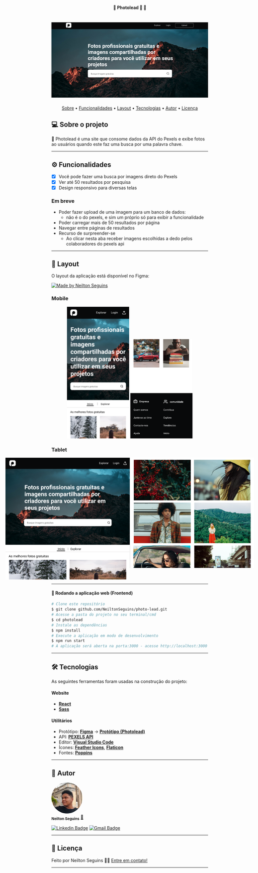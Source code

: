<h4 align="center"> 
	🚧  Photolead 📸 🚧
</h4>


<h1 align="center">
    <img alt="Photolead" title="#Photolead" src="./assets/banner.png" />
</h1>

<p align="center">
 <a href="#-sobre-o-projeto">Sobre</a> •
 <a href="#-funcionalidades">Funcionalidades</a> •
 <a href="#-layout">Layout</a> •
 <a href="#-tecnologias">Tecnologias</a> •
 <a href="#-autor">Autor</a> • 
 <a href="#user-content--licença">Licença</a>
</p>

## 💻 Sobre o projeto

📸 Photolead é uma site que consome dados da API do Pexels e exibe fotos ao usuários quando este faz uma busca por uma palavra chave.

---

## ⚙️ Funcionalidades

- [x] Você pode fazer uma busca por imagens direto do Pexels
- [x] Ver até 50 resultados por pesquisa
- [x] Design responsivo para diversas telas

### Em breve

- Poder fazer upload de uma imagem para um banco de dados:
  - não é o do pexels, e sim um próprio só para exibir a funcionalidade
- Poder carregar mais de 50 resultados por página
- Navegar entre páginas de resultados
- Recurso de surpreender-se
  - Ao clicar nesta aba receber imagens escolhidas a dedo pelos colaboradores do pexels api

---

## 🎨 Layout

O layout da aplicação está disponível no Figma:

<a href="https://www.figma.com/file/IR5aK42bpupEnjRisR67CS/PhotoLead?node-id=0%3A1">
  <img alt="Made by Neilton Seguins" src="https://img.shields.io/badge/Acessar%20Layout%20-Figma-%2304D361">
</a>

### Mobile

<p align="center">
  <img alt="PhotoleadMobile" title="#PhotoleadMobile" src="./assets/mobile.png" width="200px">

  <img alt="PhotoleadMobile" title="#PhotoleadMobile" src="./assets/mobile-footer.png" width="200px">
</p>

### Tablet

<p align="center" style="display: flex; align-items: flex-start; justify-content: center;">
  <img alt="PhotoleadMobile" title="#PhotoleadMobile" src="./assets/tablet.png" width="400px">

  <img alt="PhotoleadMobile" title="#PhotoleadMobile" src="./assets/tablet-details.png" width="400px">
</p>

---

#### 🧭 Rodando a aplicação web (Frontend)

```bash
# Clone este repositório
$ git clone github.com/NeiltonSeguins/photo-lead.git
# Acesse a pasta do projeto no seu terminal/cmd
$ cd photolead
# Instale as dependências
$ npm install
# Execute a aplicação em modo de desenvolvimento
$ npm run start
# A aplicação será aberta na porta:3000 - acesse http://localhost:3000
```

---

## 🛠 Tecnologias

As seguintes ferramentas foram usadas na construção do projeto:

#### **Website**

- **[React](https://reactjs.org/)**
- **[Sass](https://sass-lang.com/)**

#### **Utilitários**

- Protótipo: **[Figma](https://www.figma.com/)** → **[Protótipo (Photolead)](https://www.figma.com/file/IR5aK42bpupEnjRisR67CS/PhotoLead?node-id=0%3A1)**
- API: **[PEXELS API](https://www.pexels.com/pt-br/api/documentation/)**
- Editor: **[Visual Studio Code](https://code.visualstudio.com/)**
- Ícones: **[Feather Icons](https://feathericons.com/)**, **[Flaticon](https://www.flaticon.com)**
- Fontes: **[Poppins](https://fonts.google.com/specimen/Poppins)**

---

## 🦸 Autor

<a href="https://www.instagram.com/ncode.io/">
 <img style="border-radius: 50%;" src="./assets/neilton-seguins.jpeg" width="100px;" alt=""/>
 <br />
 <sub><b>Neilton Seguins</b></sub></a> <a href="https://www.linkedin.com/in/tgmarinho/" title="Photolead">🚀</a>
 <br />

[![Linkedin Badge](https://img.shields.io/badge/-NeiltonSeguins-blue?style=flat-square&logo=Linkedin&logoColor=white&link=https://www.linkedin.com/in/ne%C3%ADlton-seguins-bb8786a6/)](https://www.linkedin.com/in/tgmarinho/)
[![Gmail Badge](https://img.shields.io/badge/-seguins.neilton@gmail.com-c14438?style=flat-square&logo=Gmail&logoColor=white&link=mailto:seguins.neilton@gmail.com)](mailto:seguins.neilton@gmail.com)

---

## 📝 Licença

Feito por Neilton Seguins 👋🏽 [Entre em contato!](https://www.linkedin.com/in/ne%C3%ADlton-seguins-bb8786a6/)

---
